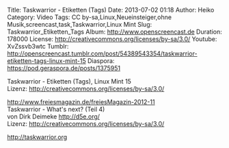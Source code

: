 Title: Taskwarrior - Etiketten (Tags)
Date: 2013-07-02 01:18
Author: Heiko
Category: Video
Tags: CC by-sa,Linux,Neueinsteiger,ohne Musik,screencast,task,Taskwarrior,Linux Mint
Slug: Taskwarrior_Etiketten_Tags
Album: http://www.openscreencast.de
Duration: 178000
License: http://creativecommons.org/licenses/by-sa/3.0/
Youtube: XvZssvb3wtc
Tumblr: http://openscreencast.tumblr.com/post/54389543354/taskwarrior-etiketten-tags-linux-mint-15
Diaspora: https://pod.geraspora.de/posts/1375951

Taskwarrior - Etiketten (Tags), Linux Mint 15  
Lizenz: <http://creativecommons.org/licenses/by-sa/3.0/>  
  
<http://www.freiesmagazin.de/freiesMagazin-2012-11>  
Taskwarrior - What's next? (Teil 4)  
von Dirk Deimeke <http://d5e.org/>  
Lizenz: <http://creativecommons.org/licenses/by-sa/3.0/>  
  
<http://taskwarrior.org>


